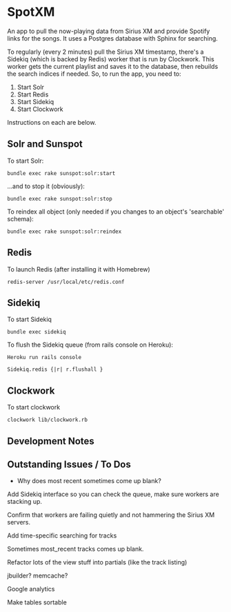 # SpotXM

An app to pull the now-playing data from Sirius XM and provide Spotify links for the songs.  It uses a Postgres database with Sphinx for searching.

To regularly (every 2 minutes) pull the Sirius XM timestamp, there's a Sidekiq (which is backed by Redis) worker that is run by Clockwork.  This worker gets the current playlist and saves it to the database, then rebuilds the search indices if needed.  So, to run the app, you need to:

1. Start Solr
2. Start Redis
3. Start Sidekiq
4. Start Clockwork

Instructions on each are below.

## Solr and Sunspot

To start Solr:

	bundle exec rake sunspot:solr:start

...and to stop it (obviously):

	bundle exec rake sunspot:solr:stop

To reindex all object (only needed if you changes to an object's 'searchable' schema):

	bundle exec rake sunspot:solr:reindex


## Redis

To launch Redis (after installing it with Homebrew)

	redis-server /usr/local/etc/redis.conf
	
## Sidekiq

To start Sidekiq

	bundle exec sidekiq

To flush the Sidekiq queue (from rails console on Heroku):
	
	Heroku run rails console

	Sidekiq.redis {|r| r.flushall }

## Clockwork

To start clockwork

	clockwork lib/clockwork.rb


## Development Notes

<!-- I moved from Thinking Sphinx to Solr, so these are old notes

Thinking Sphinx must be running when running the app in development. 

If you add data to your database, reindex:

	rake ts:in

Or if you make structural changes, rebuild:

	rake ts:rebuild

To start Thinking Sphinx:

    rake ts:start

To stop TS (obviously):

    rake ts:stop

To get TS working properly with Cucumber, I created a sphinx.rb file in features/support and added the following:

	require 'cucumber/thinking_sphinx/external_world'
	Cucumber::ThinkingSphinx::ExternalWorld.new
	ThinkingSphinx::Test.start_with_autostop

	Before do
		DatabaseCleaner.start
	end

	After do |scenario|
		DatabaseCleaner.clean
	end

In this situation, Database cleaner is running before and after every scenario.  If you wanted to only clean the database for tagged scenarios, you could do:

	Before('@no-txn') do
		DatabaseCleaner.start
	end

	After('@no-txn') do
		DatabaseCleaner.clean
	end

Scenarios that use TS are tagged @no-txn to turns transactional features off FOR THOSE TESTS ONLY.  If you wanted to turn them off globally, you could add this to your features/support/env.rb

	Cucumber::Rails::World.use_transactional_fixtures = false

There's also a step , "Given the [model] indexes are processed" which needs to be run before a feature that uses TS to, well, process the indexes for that model (duh).  This could always be changed to just process all indexes like so:

	Given /^the indexes are processed$/ do
		puts "Processing indexes"
		ThinkingSphinx::Test.index
		sleep(1.00) # Wait for Sphinx to catch up
	end

But it's probably faster (by a tiny bit) to just process the index that you need to process.

Also, maybe because I'm using Postgres with Database Cleaner, I had to set this in env.rb:

	DatabaseCleaner.strategy = :truncation

Note that's *:truncation* and not *:transaction*.  It took me ages to figure out why my TS searches were returning no results, and that was apparently it.

 -->

## Outstanding Issues / To Dos

* Why does most recent sometimes come up blank?

Add Sidekiq interface so you can check the queue, make sure workers are stacking up.

Confirm that workers are failing quietly and not hammering the Sirius XM servers.

Add time-specific searching for tracks

Sometimes most_recent tracks comes up blank.  

Refactor lots of the view stuff into partials (like the track listing)

jbuilder? memcache?

Google analytics

Make tables sortable


<!-- * The timestamp call is currently not working from Heroku (and occasionally from local).  Not sure why.  For better testing, create a test page for doing the timestamp to see what's coming back
* Links to Echo Nest?

* Fix timestamp call to account for daylight savings
 -->
